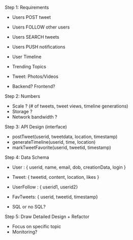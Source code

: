 Step 1: Requirements
  * Users POST tweet
  * Users FOLLOW other users
  * Users SEARCH tweets
  * Users PUSH notifications

  * User Timeline
  * Trending Topics
  * Tweet: Photos/Videos
  * Backend? Frontend?

Step 2: Numbers
  * Scale ? (# of tweets, tweet views, timeline generations)
  * Storage ?
  * Network bandwidth ?

Step 3: API Design (interface)
  * postTweet(userid, tweetdata, location, timestamp)
  * generateTimeline(userid, time, location)
  * markTweetFavorite(userid, tweetid, timestamp)

Step 4: Data Schema
  * User : { userid, name, email, dob, creationData, login }
  * Tweet: { tweetid, content, location, likes }
  * UserFollow : { userid1, userid2}
  * FavTweets: { userid, tweetid, timestamp}

  * SQL or no SQL?

Step 5: Draw Detailed Design + Refactor
  * Focus on specific topic
  * Monitoring? 

